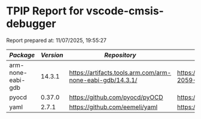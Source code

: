 # TPIP Report for vscode-cmsis-debugger

Report prepared at: 11/07/2025, 19:55:27

| *Package* | *Version* | *Repository* | *License* |
|---|---|---|---|
| arm-none-eabi-gdb | 14.3.1 | https://artifacts.tools.arm.com/arm-none-eabi-gdb/14.3.1/ | https://developer.arm.com/GetEula?Id=15d9660a-2059-4985-85e9-c01cdd4b1ba0 |
| pyocd | 0.37.0 | https://github.com/pyocd/pyOCD | https://github.com/pyocd/pyOCD/blob/v0.37.0/LICENSE |
| yaml | 2.7.1 | https://github.com/eemeli/yaml | https://github.com/eemeli/yaml/blob/main/LICENSE |
